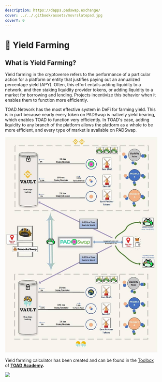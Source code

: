 ```yaml
---
description: https://dapps.padswap.exchange/
cover: ../../.gitbook/assets/movrslatepad.jpg
coverY: 0
---
```


# 🌾 Yield Farming

## What is Yield Farming?&#x20;

Yield farming in the cryptoverse refers to the performance of a particular action for a platform or entity that justifies paying out an annualized percentage yield (APY). Often, this effort entails adding liquidity to a network, and then staking liquidity provider tokens, or adding liquidity to a market for borrowing and lending. Projects incentivize this behavior when it enables them to function more efficiently.&#x20;

TOAD.Network has the most effective system in DeFi for farming yield. This is in part because nearly every token on PADSwap is natively yield bearing, which enables TOAD to function very efficiently. In TOAD's case, adding liquidity to any branch of the platform allows the platform as a whole to be more efficient, and every type of market is available on PADSwap.

![](../../.gitbook/assets/systemmap.jpg)

Yield farming calculator has been created and can be found in the [Toolbox](https://toad.academy/toolbox/) of [**TOAD Academy**](../toad-academy.md)**.**

![](<../../.gitbook/assets/photo\_2021-10-26\_22-52-45 (1).jpg>)

